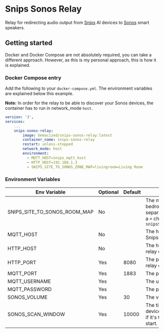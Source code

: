 # Snips Sonos Relay

Relay for redirecting audio output from [Snips](https://snips.ai/) AI devices to [Sonos](https://www.sonos.com) smart speakers.

## Getting started

Docker and Docker Compose are not absolutely required, you can take a different approach.
However, as this is my personal approach, this is how it is explained. 

### Docker Compose entry

Add the following to your `docker-compose.yml`. The environment variables are explained below this example.

**Note:** In order for the relay to be able to discover your Sonos devices, the container has to run in network_mode `host`.

```yaml
version: '3',
services:
    ...
    snips-sonos-relay:
        image: bemacized/snips-sonos-relay:latest
        container_name: snips-sonos-relay
        restart: unless-stopped
        network_mode: host
        environment:
          - MQTT_HOST=snips_mqtt_host
          - HTTP_HOST=192.168.1.3
          - SNIPS_SITE_TO_SONOS_ZONE_MAP=livingroom=Living Room
```


### Environment Variables
| Env Variable                 | Optional | Default | Description                                                                                                                                                                                                                                                                               |
|------------------------------|----------|---------|-------------------------------------------------------------------------------------------------------------------------------------------------------------------------------------------------------------------------------------------------------------------------------------------|
| SNIPS_SITE_TO_SONOS_ROOM_MAP | No       |         | The mapping of your snips' site id's (e.g. livingroom, bedroom, kitchen, etc) to Sonos rooms. Each entry separates the snips site id from the sonos room name with a `=` character. Multiple entries are comma separated. e.g. `snipsSiteId1=sonosRoomName1,snipsSiteId2=sonosRoomName2`  |
| MQTT_HOST                    | No       |         | The hostname or IP address for the MQTT server used with Snips                                                                                                                                                                                                                            |
| HTTP_HOST                    | No       |         | The host that your Sonos devices will be able to reach the relay on.                                                                                                                                                                                                                      |
| HTTP_PORT                    | Yes      | 8080    | The port that your Sonos devices will be able to reach the relay on.                                                                                                                                                                                                                      |
| MQTT_PORT                    | Yes      | 1883    | The post for the MQTT server used with Snips                                                                                                                                                                                                                                              |
| MQTT_USERNAME                | Yes      |         | The username to authenticate with the MQTT broker                                                                                                                                                                                                                                         |
| MQTT_PASSWORD                | Yes      |         | The password to authenticate with the MQTT broker                                                                                                                                                                                                                                         |
| SONOS_VOLUME                 | Yes      | 30      | The volume to play the audio from Snips at. Range 0 - 100.                                                                                                                                                                                                                                |
| SONOS_SCAN_WINDOW            | Yes      | 10000   | The time in milliseconds to spend searching for Sonos devices on start.   If it's too short, it might miss a device, but if it's too long you spend more time waiting for the relay to start.                                                                                             |

